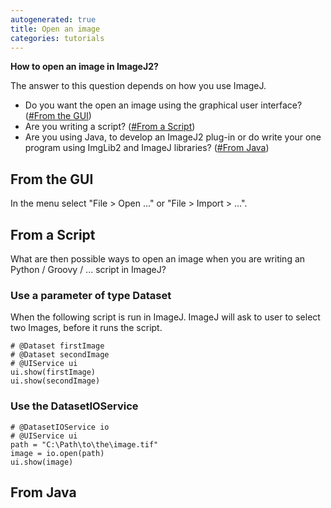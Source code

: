 ```yaml
---
autogenerated: true
title: Open an image
categories: tutorials
---
```


**How to open an image in ImageJ2?**

The answer to this question depends on how you use ImageJ.

-   Do you want the open an image using the graphical user interface? ([\#From the GUI](#from-the-gui))
-   Are you writing a script? ([\#From a Script](#from-a-script))
-   Are you using Java, to develop an ImageJ2 plug-in or do write your one program using ImgLib2 and ImageJ libraries? ([\#From Java](#from-java))

## From the GUI

In the menu select "File &gt; Open ..." or "File &gt; Import &gt; ...".

## From a Script

What are then possible ways to open an image when you are writing an Python / Groovy / ... script in ImageJ?

### Use a parameter of type Dataset

When the following script is run in ImageJ. ImageJ will ask to user to select two Images, before it runs the script.

    # @Dataset firstImage
    # @Dataset secondImage
    # @UIService ui
    ui.show(firstImage)
    ui.show(secondImage)

### Use the DatasetIOService

    # @DatasetIOService io
    # @UIService ui
    path = "C:\Path\to\the\image.tif"
    image = io.open(path)
    ui.show(image)

## From Java
